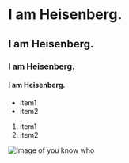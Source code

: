 # I am Heisenberg.
## I am Heisenberg.
### I am Heisenberg.
#### I am Heisenberg.


* item1
* item2

1. item1
2. item2

![Image of you know who](https://i.ytimg.com/vi/w6Z5XpJ_IHM/maxresdefault.jpg)
